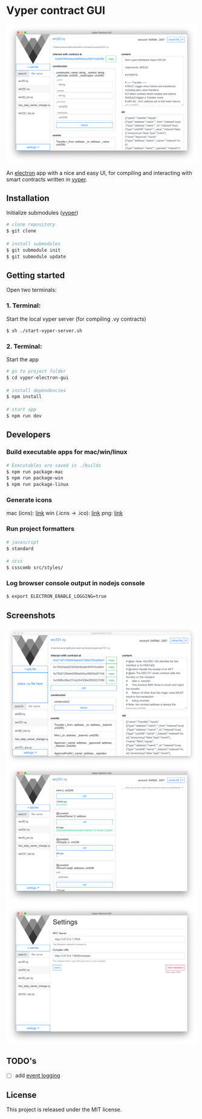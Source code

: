 # Vyper contract GUI

![Screenshot01](./assets/screenshots/01.png?raw=true "Screenshot01")

An [electron](https://electronjs.org/) app with a nice and easy UI, for compiling and interacting with smart contracts written in [vyper](https://github.com/ethereum/vyper).

## Installation
Initialize submodules ([vyper](https://github.com/ethereum/vyper))
```bash
# clone repository
$ git clone

# install submodules
$ git submodule init
$ git submodule update
```

## Getting started
Open two terminals:

### 1. Terminal:
Start the local vyper server (for compiling .vy contracts)
```bash
$ sh ./start-vyper-server.sh
```

### 2. Terminal:
Start the app
```bash
# go to project folder
$ cd vyper-electron-gui

# install dependencies
$ npm install

# start app
$ npm run dev
```

## Developers
### Build executable apps for mac/win/linux
```bash
# Executables are saved in ./builds
$ npm run package-mac
$ npm run package-win
$ npm run package-linux
```

### Generate icons
mac (icns): [link](https://itunes.apple.com/de/app/image2icon-make-your-icons/id992115977?l=en&mt=12)
win (.icns -> .ico): [link](https://convertico.com/)
png: [link](https://convertico.com/ico-to-png/)

### Run project formatters
```bash
# javascript
$ standard

# scss
$ csscomb src/styles/
```

### Log browser console output in nodejs console
```bash
$ export ELECTRON_ENABLE_LOGGING=true
```

## Screenshots
![Screenshot02](./assets/screenshots/02.png?raw=true "Screenshot02")
![Screenshot03](./assets/screenshots/03.png?raw=true "Screenshot03")
![Screenshot04](./assets/screenshots/04.png?raw=true "Screenshot04")

## TODO's
* [ ] add [event logging](https://github.com/plasma-group/watch-eth)

## License
This project is released under the MIT license.
